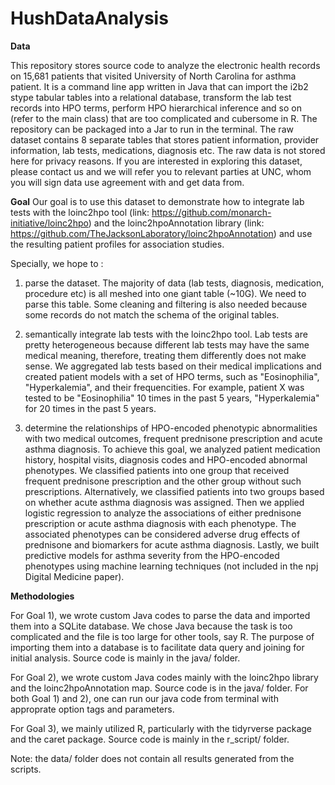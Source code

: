 # HushDataAnalysis

**Data**

This repository stores source code to analyze the electronic health records on 15,681 patients that visited University of North Carolina for asthma patient. It is a command line app written in Java that can import the i2b2 stype tabular tables into a relational database, transform the lab test records into HPO terms, perform HPO hierarchical inference and so on (refer to the main class) that are too complicated and cubersome in R. The repository can be packaged into a Jar to run in the terminal. The raw dataset contains 8 separate tables that stores patient information, provider information, lab tests, medications, diagnosis etc. The raw data is not stored here for privacy reasons. If you are interested in exploring this dataset, please contact us and we will refer you to relevant parties at UNC, whom you will sign data use agreement with and get data from.

**Goal**
Our goal is to use this dataset to demonstrate how to integrate lab tests with the loinc2hpo tool (link: https://github.com/monarch-initiative/loinc2hpo) and the loinc2hpoAnnotation library (link: https://github.com/TheJacksonLaboratory/loinc2hpoAnnotation) and use the resulting patient profiles for association studies.

Specially, we hope to :

1) parse the dataset. The majority of data (lab tests, diagnosis, medication, procedure etc) is all meshed into one giant table (~10G). We need to parse this table. Some cleaning and filtering is also needed because some records do not match the schema of the original tables. 

2) semantically integrate lab tests with the loinc2hpo tool. Lab tests are pretty heterogeneous because different lab tests may have the same medical meaning, therefore, treating them differently does not make sense. We aggregated lab tests based on their medical implications and created patient models with a set of HPO terms, such as "Eosinophilia", "Hyperkalemia", and their frequencities. For example, patient X was tested to be "Eosinophilia" 10 times in the past 5 years, "Hyperkalemia" for 20 times in the past 5 years. 

3) determine the relationships of HPO-encoded phenotypic abnormalities with two medical outcomes, frequent prednisone prescription and acute asthma diagnosis. To achieve this goal, we analyzed patient medication history, hospital visits, diagnosis codes and HPO-encoded abnormal phenotypes. We classified patients into one group that received frequent prednisone prescription and the other group without such prescriptions. Alternatively, we classified patients into two groups based on whether acute asthma diagnosis was assigned. Then we applied logistic regression to analyze the associations of either prednisone prescription or acute asthma diagnosis with each phenotype. The associated phenotypes can be considered adverse drug effects of prednisone and biomarkers for acute asthma diagnosis. Lastly, we built predictive models for asthma severity from the HPO-encoded phenotypes using machine learning techniques (not included in the npj Digital Medicine paper). 

**Methodologies**

For Goal 1), we wrote custom Java codes to parse the data and imported them into a SQLite database. We chose Java because the task is too complicated and the file is too large for other tools, say R. The purpose of importing them into a database is to facilitate data query and joining for initial analysis. Source code is mainly in the java/ folder. 

For Goal 2), we wrote custom Java codes mainly with the loinc2hpo library and the loinc2hpoAnnotation map. Source code is in the java/ folder. For both Goal 1) and 2), one can run our java code from terminal with approprate option tags and parameters. 

For Goal 3), we mainly utilized R, particularly with the tidyrverse package and the caret package. Source code is mainly in the r_script/ folder. 


Note: the data/ folder does not contain all results generated from the scripts.
